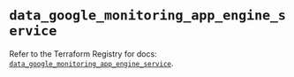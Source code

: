 # `data_google_monitoring_app_engine_service`

Refer to the Terraform Registry for docs: [`data_google_monitoring_app_engine_service`](https://registry.terraform.io/providers/hashicorp/google-beta/5.37.0/docs/data-sources/google_monitoring_app_engine_service).
